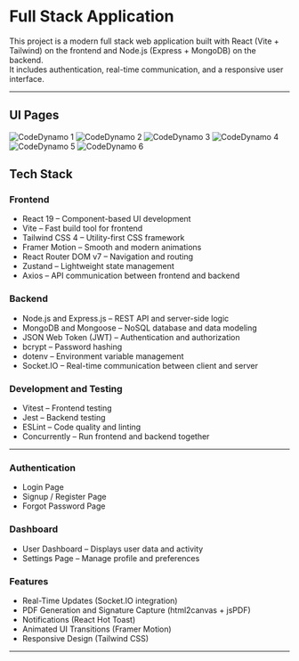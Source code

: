 # Full Stack Application

This project is a modern full stack web application built with React (Vite + Tailwind) on the frontend and Node.js (Express + MongoDB) on the backend.  
It includes authentication, real-time communication, and a responsive user interface.

---

## UI Pages

![CodeDynamo 1](/Frontend/src/assets/UI/Home.png)
![CodeDynamo 2](/Frontend/src/assets/UI/Services.png)
![CodeDynamo 3](/Frontend/src/assets/Pages/UI/About.png)
![CodeDynamo 4](/Frontend/src/assets/UI/Contact.png)
![CodeDynamo 5](/Frontend/src/assets/UI/Login.png)
![CodeDynamo 6](/Frontend/src/assets/UI/Signup.png)

## Tech Stack

### Frontend

- React 19 – Component-based UI development
- Vite – Fast build tool for frontend
- Tailwind CSS 4 – Utility-first CSS framework
- Framer Motion – Smooth and modern animations
- React Router DOM v7 – Navigation and routing
- Zustand – Lightweight state management
- Axios – API communication between frontend and backend

### Backend

- Node.js and Express.js – REST API and server-side logic
- MongoDB and Mongoose – NoSQL database and data modeling
- JSON Web Token (JWT) – Authentication and authorization
- bcrypt – Password hashing
- dotenv – Environment variable management
- Socket.IO – Real-time communication between client and server

### Development and Testing

- Vitest – Frontend testing
- Jest – Backend testing
- ESLint – Code quality and linting
- Concurrently – Run frontend and backend together

---

### Authentication

- Login Page
- Signup / Register Page
- Forgot Password Page

### Dashboard

- User Dashboard – Displays user data and activity
- Settings Page – Manage profile and preferences

### Features

- Real-Time Updates (Socket.IO integration)
- PDF Generation and Signature Capture (html2canvas + jsPDF)
- Notifications (React Hot Toast)
- Animated UI Transitions (Framer Motion)
- Responsive Design (Tailwind CSS)

---
